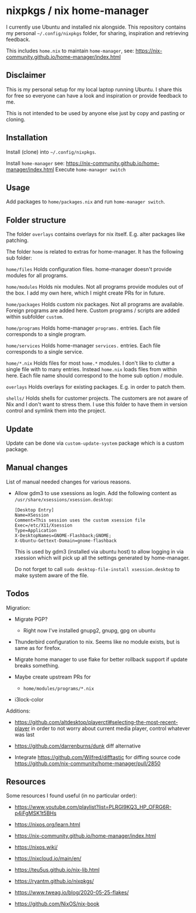 nixpkgs / nix home-manager
==========================

I currently use Ubuntu and installed nix alongside.
This repository contains my personal `~/.config/nixpkgs` folder,
for sharing, inspiration and retrieving feedback.

This includes `home.nix` to maintain `home-manager`,
see: https://nix-community.github.io/home-manager/index.html

Disclaimer
----------

This is my personal setup for my local laptop running Ubuntu.
I share this for free so everyone can have a look and inspiration or provide feedback to me.

This is not intended to be used by anyone else just by copy and pasting or cloning.

Installation
------------

Install (clone) into `~/.config/nixpkgs`.

Install `home-manager` see: https://nix-community.github.io/home-manager/index.html
Execute `home-manager switch`

Usage
-----

Add packages to `home/packages.nix` and run `home-manager switch`.

Folder structure
----------------

The folder `overlays` contains overlays for nix itself.
E.g. alter packages like patching.

The folder `home` is related to extras for home-manager.
It has the following sub folder:

`home/files`
   Holds configuration files.
   home-manager doesn't provide modules for all programs.

`home/modules`
   Holds nix modules.
   Not all programs provide modules out of the box.
   I add my own here, which I might create PRs for in future.

`home/packages`
   Holds custom nix packages.
   Not all programs are available.
   Foreign programs are added here.
   Custom programs / scripts are added within subfolder `custom`.

`home/programs`
   Holds home-manager `programs.` entries.
   Each file corresponds to a single program.

`home/services`
   Holds home-manager `services.` entries.
   Each file corresponds to a single service.

`home/*.nix`
    Holds files for most `home.*` modules.
    I don't like to clutter a single file with to many entries.
    Instead `home.nix` loads files from within here.
    Each file name should correspond to the home sub option / module.

`overlays`
    Holds overlays for existing packages.
    E.g. in order to patch them.

`shells/`
    Holds shells for customer projects.
    The customers are not aware of Nix and I don't want to stress them.
    I use this folder to have them in version control and symlink them into the
    project.

Update
------

Update can be done via `custom-update-system` package which is a custom package.

Manual changes
--------------

List of manual needed changes for various reasons.

* Allow gdm3 to use xsessions as login.
  Add the following content as `/usr/share/xsessions/xsession.desktop`:

      [Desktop Entry]
      Name=XSession
      Comment=This session uses the custom xsession file
      Exec=/etc/X11/Xsession
      Type=Application
      X-DesktopNames=GNOME-Flashback;GNOME;
      X-Ubuntu-Gettext-Domain=gnome-flashback

  This is used by gdm3 (installed via ubuntu host) to allow logging in via
  xsession which will pick up all the settings generated by home-manager.

  Do not forget to call `sudo desktop-file-install xsession.desktop` to make
  system aware of the file.

Todos
-----

Migration:

* Migrate PGP?

   * Right now I've installed gnupg2, gnupg, gpg on ubuntu

* Thunderbird configuration to nix. Seems like no module exists, but is same as
  for firefox.

* Migrate home manager to use flake for better rollback support if update breaks something.

* Maybe create upstream PRs for

  * `home/modules/programs/*.nix`

* i3lock-color

Additions:

* https://github.com/altdesktop/playerctl#selecting-the-most-recent-player in
  order to not worry about current media player, control whatever was last

* https://github.com/darrenburns/dunk diff alternative

* Integrate https://github.com/Wilfred/difftastic for diffing source code
  https://github.com/nix-community/home-manager/pull/2850

Resources
---------

Some resources I found useful (in no particular order):

* https://www.youtube.com/playlist?list=PLRGI9KQ3_HP_OFRG6R-p4iFgMSK1t5BHs

* https://nixos.org/learn.html

* https://nix-community.github.io/home-manager/index.html

* https://nixos.wiki/

* https://nixcloud.io/main/en/

* https://teu5us.github.io/nix-lib.html

* https://ryantm.github.io/nixpkgs/

* https://www.tweag.io/blog/2020-05-25-flakes/

* https://github.com/NixOS/nix-book
